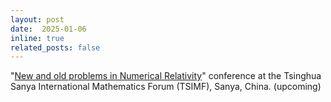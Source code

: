 ```yaml
---
layout: post
date:  2025-01-06
inline: true
related_posts: false
---
```


"[New and old problems in Numerical Relativity](http://www.tsimf.cn/meeting/detail?id=379)" conference at the Tsinghua Sanya International Mathematics Forum (TSIMF), Sanya, China. (upcoming)
